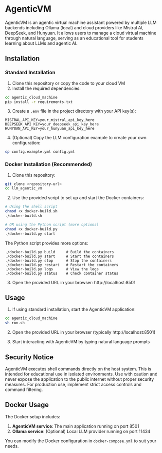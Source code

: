 # AgenticVM

AgenticVM is an agentic virtual machine assistant powered by multiple LLM backends including Ollama (local) and cloud providers like Mistral AI, DeepSeek, and Hunyuan. It allows users to manage a cloud virtual machine through natural language, serving as an educational tool for students learning about LLMs and agentic AI.

## Installation

### Standard Installation

1. Clone this repository or copy the code to your cloud VM
2. Install the required dependencies:

```bash
cd agentic_cloud_machine
pip install -r requirements.txt
```

3. Create a `.env` file in the project directory with your API key(s):

```
MISTRAL_API_KEY=your_mistral_api_key_here
DEEPSEEK_API_KEY=your_deepseek_api_key_here
HUNYUAN_API_KEY=your_hunyuan_api_key_here
```

4. (Optional) Copy the LLM configuration example to create your own configuration:

```bash
cp config.example.yml config.yml
```

### Docker Installation (Recommended)

1. Clone this repository:

```bash
git clone <repository-url>
cd llm_agentic_vm
```

2. Use the provided script to set up and start the Docker containers:

```bash
# Using the shell script
chmod +x docker-build.sh
./docker-build.sh

# OR using the Python script (more options)
chmod +x docker-build.py
./docker-build.py start
```

The Python script provides more options:
```
./docker-build.py build     # Build the containers
./docker-build.py start     # Start the containers
./docker-build.py stop      # Stop the containers
./docker-build.py restart   # Restart the containers
./docker-build.py logs      # View the logs
./docker-build.py status    # Check container status
```

3. Open the provided URL in your browser: http://localhost:8501

## Usage

1. If using standard installation, start the AgenticVM application:

```bash
cd agentic_cloud_machine
sh run.sh
```

2. Open the provided URL in your browser (typically http://localhost:8501)

3. Start interacting with AgenticVM by typing natural language prompts

## Security Notice

AgenticVM executes shell commands directly on the host system. This is intended for educational use in isolated environments. Use with caution and never expose the application to the public internet without proper security measures. For production use, implement strict access controls and command filtering.

## Docker Usage

The Docker setup includes:

1. **AgenticVM service**: The main application running on port 8501
2. **Ollama service**: (Optional) Local LLM provider running on port 11434

You can modify the Docker configuration in `docker-compose.yml` to suit your needs.
